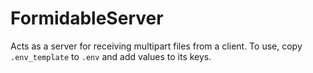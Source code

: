 # FormidableServer
Acts as a server for receiving multipart files from a client. To use, copy `.env_template` to `.env` and add values to its keys.